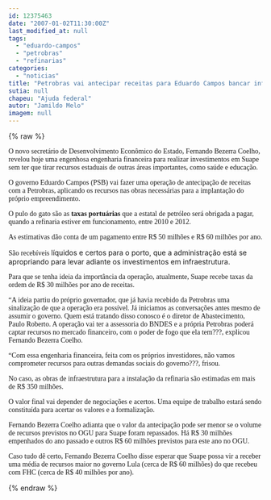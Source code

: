 ```yaml
---
id: 12375463
date: "2007-01-02T11:30:00Z"
last_modified_at: null
tags:
  - "eduardo-campos"
  - "petrobras"
  - "refinarias"
categories:
  - "noticias"
title: "Petrobras vai antecipar receitas para Eduardo Campos bancar infra-estrutura para nova refinaria do Nordeste"
sutia: null
chapeu: "Ajuda federal"
autor: "Jamildo Melo"
imagem: null
---
```

{% raw %}
<p><span style="font-family: Verdana;">O novo secret&aacute;rio de Desenvolvimento Econ&ocirc;mico do Estado, Fernando Bezerra Coelho, revelou hoje uma engenhosa engenharia financeira para realizar investimentos em Suape sem ter que tirar recursos estaduais de outras &aacute;reas importantes, como sa&uacute;de e educa&ccedil;&atilde;o.</span></p>
<p><span style="font-family: Verdana;">O governo Eduardo Campos (PSB) vai fazer uma opera&ccedil;&atilde;o de antecipa&ccedil;&atilde;o de receitas com a Petrobras, aplicando os recursos nas obras necess&aacute;rias para a implanta&ccedil;&atilde;o do pr&oacute;prio empreendimento.</span></p>
<p><span style="font-family: Verdana;">O pulo do gato s&atilde;o as <strong>taxas portu&aacute;rias </strong>que a estatal de petr&oacute;leo ser&aacute; obrigada a pagar, quando a refinaria estiver em funcionamento, entre 2010 e 2012.</span></p>
<p><span style="font-family: Verdana;">As estimativas d&atilde;o conta de um pagamento entre R$ 50 milh&otilde;es e R$ 60 milh&otilde;es por ano. </span></p>
<p><span style="font-family: Verdana;">S&atilde;o receb&iacute;veis </span>l&iacute;quidos e certos para o porto, que a administra&ccedil;&atilde;o est&aacute; se apropriando para levar adiante os investimentos em infraestrutura.</p>
<p><span style="font-family: Verdana;">Para que se tenha ideia da import&acirc;ncia da opera&ccedil;&atilde;o, atualmente, Suape recebe taxas da ordem de R$ 30 milh&otilde;es por ano de receitas.</span></p>
<p><span style="font-family: Verdana;">&ldquo;A ideia partiu do pr&oacute;prio governador, que j&aacute; havia recebido da Petrobras uma sinaliza&ccedil;&atilde;o de que a opera&ccedil;&atilde;o era poss&iacute;vel. J&aacute; iniciamos as conversa&ccedil;&otilde;es antes mesmo de assumir o governo. Quem est&aacute; tratando disso conosco &eacute; o diretor de Abastecimento, Paulo Roberto. A opera&ccedil;&atilde;o vai ter a assessoria do BNDES e a pr&oacute;pria Petrobras poder&aacute; captar recursos no mercado financeiro, com o poder de fogo que ela tem???, explicou Fernando Bezerra Coelho.</span></p>
<p><span style="font-family: Verdana;">&ldquo;Com essa engenharia financeira, feita com os pr&oacute;prios investidores, n&atilde;o vamos comprometer recursos para outras demandas sociais do governo???, frisou.</span></p>
<p><span style="font-family: Verdana;">No caso, as obras de infraestrutura para a instala&ccedil;&atilde;o da refinaria s&atilde;o estimadas em mais de R$ 350 milh&otilde;es.</span></p>
<p><span style="font-family: Verdana;">O valor final vai depender de negocia&ccedil;&otilde;es e acertos. Uma equipe de trabalho estar&aacute; sendo constitu&iacute;da para acertar os valores e a formaliza&ccedil;&atilde;o.</span></p>
<p><span style="font-family: Verdana;">Fernando Bezerra Coelho adianta que o valor da antecipa&ccedil;&atilde;o pode ser menor se o volume de recursos previstos no OGU para Suape foram repassados. H&aacute; R$ 30 milh&otilde;es empenhados do ano passado e outros R$ 60 milh&otilde;es previstos para este ano no OGU.</span></p>
<p><span style="font-family: Verdana;">Caso tudo d&ecirc; certo, Fernando Bezerra Coelho disse esperar que Suape possa vir a receber uma m&eacute;dia de recursos maior no governo Lula (cerca de R$ 60 milh&otilde;es) do que recebeu com FHC (cerca de R$ 40 milh&otilde;es por ano).</span></p>
{% endraw %}
